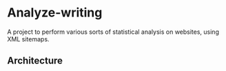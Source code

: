# Analyze-writing

A project to perform various sorts of statistical analysis on websites, using XML sitemaps.

## Architecture

